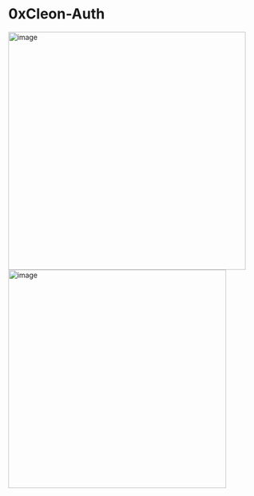 # 0xCleon-Auth 

<img width="475" alt="image" src="https://user-images.githubusercontent.com/62452212/181994907-c823d2ea-e41d-4639-a3db-3976e7b6be11.png"> <img width="436" alt="image" src="https://user-images.githubusercontent.com/62452212/181994937-2a780f6a-6734-45c1-af45-eed10265e344.png">


